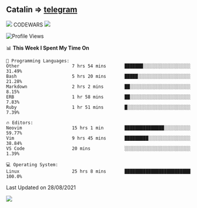 ## Catalin => [telegram](https://t.me/catalinhimself) 
![](https://www.codewars.com/users/Catalinhimself/badges/micro) CODEWARS
![](https://github.com/Catalinhimself/Catalinhimself/blob/main/Sakura_Nene_CPP.jpg)

<!--START_SECTION:waka-->
![Profile Views](http://img.shields.io/badge/Profile%20Views-10-blue)

📊 **This Week I Spent My Time On** 

```text
💬 Programming Languages: 
Other                    7 hrs 54 mins       ███████░░░░░░░░░░░░░░░░░░   31.49% 
Bash                     5 hrs 20 mins       █████░░░░░░░░░░░░░░░░░░░░   21.28% 
Markdown                 2 hrs 2 mins        ██░░░░░░░░░░░░░░░░░░░░░░░   8.15% 
ERB                      1 hr 58 mins        ██░░░░░░░░░░░░░░░░░░░░░░░   7.83% 
Ruby                     1 hr 51 mins        █░░░░░░░░░░░░░░░░░░░░░░░░   7.39%

🔥 Editors: 
Neovim                   15 hrs 1 min        ███████████████░░░░░░░░░░   59.77% 
Vim                      9 hrs 45 mins       █████████░░░░░░░░░░░░░░░░   38.84% 
VS Code                  20 mins             ░░░░░░░░░░░░░░░░░░░░░░░░░   1.39%

💻 Operating System: 
Linux                    25 hrs 8 mins       █████████████████████████   100.0%

```


 Last Updated on 28/08/2021
<!--END_SECTION:waka-->

![](https://github-readme-stats.vercel.app/api/wakatime?username=catalinhimself&theme=calm)

  


